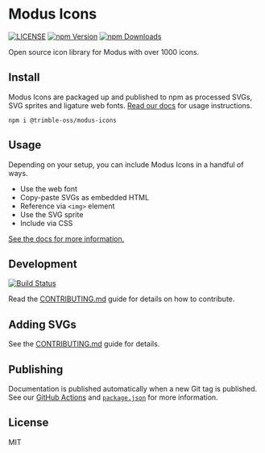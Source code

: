 # Modus Icons

[![LICENSE](https://img.shields.io/badge/license-MIT-lightgrey.svg)](https://raw.githubusercontent.com/trimble-oss/modus-icons/main/LICENSE)
[![npm Version](https://img.shields.io/npm/v/@trimble-oss/modus-icons)](https://www.npmjs.com/package/@trimble-oss/modus-icons)
[![npm Downloads](https://img.shields.io/npm/dt/@trimble-oss/modus-icons.svg)](https://www.npmjs.com/package/@trimble-oss/modus-icons)

Open source icon library for Modus with over 1000 icons.

## Install

Modus Icons are packaged up and published to npm as processed SVGs, SVG sprites and ligature web fonts. [Read our docs](https://modus-icons.trimble.com/) for usage instructions.

```shell
npm i @trimble-oss/modus-icons
```

## Usage

Depending on your setup, you can include Modus Icons in a handful of ways.

- Use the web font
- Copy-paste SVGs as embedded HTML
- Reference via `<img>` element
- Use the SVG sprite
- Include via CSS

[See the docs for more information.](https://modus-icons.trimble.com)

## Development

[![Build Status](https://github.com/trimble-oss/modus-icons/workflows/Tests/badge.svg)](https://github.com/trimble-oss/modus-icons/actions?workflow=Tests)

Read the [CONTRIBUTING.md](Contributing) guide for details on how to contribute.

## Adding SVGs

See the [CONTRIBUTING.md](https://github.com/trimble-oss/modus-icons/blob/main/CONTRIBUTING.md) guide for details.

## Publishing

Documentation is published automatically when a new Git tag is published. See our [GitHub Actions](https://github.com/trimble-oss/modus-icons/tree/main/.github/workflows) and [`package.json`](https://github.com/trimble-oss/modus-icons/blob/main/package.json) for more information.

## License

MIT
